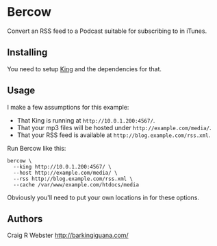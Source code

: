 # Bercow

Convert an RSS feed to a Podcast suitable for subscribing to in iTunes.

## Installing

You need to setup [King](https://github.com/craigw/king) and the dependencies
for that.

## Usage

I make a few assumptions for this example:

  * That King is running at `http://10.0.1.200:4567/`.
  * That your mp3 files will be hosted under `http://example.com/media/`.
  * That your RSS feed is available at `http://blog.example.com/rss.xml`.

Run Bercow like this:

    bercow \
      --king http://10.0.1.200:4567/ \
      --host http://example.com/media/ \
      --rss http://blog.example.com/rss.xml \
      --cache /var/www/example.com/htdocs/media

Obviously you'll need to put your own locations in for these options.


## Authors

Craig R Webster <http://barkingiguana.com/>
